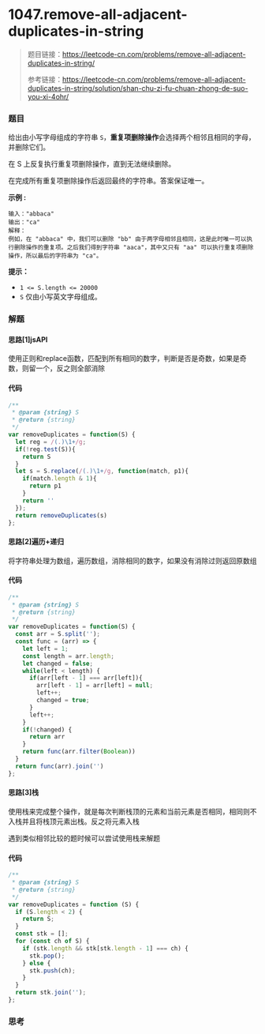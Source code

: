 # 1047.remove-all-adjacent-duplicates-in-string

> 题目链接：https://leetcode-cn.com/problems/remove-all-adjacent-duplicates-in-string/
>
> 参考链接：https://leetcode-cn.com/problems/remove-all-adjacent-duplicates-in-string/solution/shan-chu-zi-fu-chuan-zhong-de-suo-you-xi-4ohr/

### 题目

给出由小写字母组成的字符串 `S`，**重复项删除操作**会选择两个相邻且相同的字母，并删除它们。

在 S 上反复执行重复项删除操作，直到无法继续删除。

在完成所有重复项删除操作后返回最终的字符串。答案保证唯一。

**示例  :**

```
输入："abbaca"
输出："ca"
解释：
例如，在 "abbaca" 中，我们可以删除 "bb" 由于两字母相邻且相同，这是此时唯一可以执行删除操作的重复项。之后我们得到字符串 "aaca"，其中又只有 "aa" 可以执行重复项删除操作，所以最后的字符串为 "ca"。
```

**提示：**

- `1 <= S.length <= 20000`
- `S` 仅由小写英文字母组成。



### 解题

#### 思路[1]jsAPI

使用正则和replace函数，匹配到所有相同的数字，判断是否是奇数，如果是奇数，则留一个，反之则全部消除

#### 代码

```javascript
/**
 * @param {string} S
 * @return {string}
 */
var removeDuplicates = function(S) {
  let reg = /(.)\1+/g;
  if(!reg.test(S)){
    return S
  }
  let s = S.replace(/(.)\1+/g, function(match, p1){
    if(match.length & 1){
      return p1
    }
    return ''
  });
  return removeDuplicates(s)
};
```

#### 思路[2]遍历+递归

将字符串处理为数组，遍历数组，消除相同的数字，如果没有消除过则返回原数组

#### 代码

```javascript
/**
 * @param {string} S
 * @return {string}
 */
var removeDuplicates = function(S) {
  const arr = S.split('');
  const func = (arr) => {
    let left = 1;
    const length = arr.length;
    let changed = false;
    while(left < length) {
      if(arr[left - 1] === arr[left]){
        arr[left - 1] = arr[left] = null;
        left++;
        changed = true;
      }
      left++;
    }
    if(!changed) {
      return arr
    }
    return func(arr.filter(Boolean))
  }
  return func(arr).join('')
};
```

#### 思路[3]栈

使用栈来完成整个操作，就是每次判断栈顶的元素和当前元素是否相同，相同则不入栈并且将栈顶元素出栈。反之将元素入栈

遇到类似相邻比较的题时候可以尝试使用栈来解题

#### 代码

```javascript
/**
 * @param {string} S
 * @return {string}
 */
var removeDuplicates = function (S) {
  if (S.length < 2) {
    return S;
  }
  const stk = [];
  for (const ch of S) {
    if (stk.length && stk[stk.length - 1] === ch) {
      stk.pop();
    } else {
      stk.push(ch);
    }
  }
  return stk.join('');
};
```



### 思考